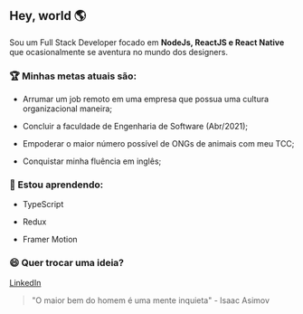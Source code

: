 ## Hey, world 🌎



Sou um Full Stack Developer focado em **NodeJs, ReactJS e React Native** que ocasionalmente se aventura no mundo dos designers.



### 🏆 Minhas metas atuais são:

* Arrumar um job remoto em uma empresa que possua uma cultura organizacional maneira;

* Concluir a faculdade de Engenharia de Software (Abr/2021);

* Empoderar o maior número possível de ONGs de animais com meu TCC;

* Conquistar minha fluência em inglês;

  

### 🔭 Estou aprendendo:

* TypeScript

* Redux

* Framer Motion

  

### 😄 Quer trocar uma ideia?

[LinkedIn](https://www.linkedin.com/in/vmazon/)



>  "O maior bem do homem é uma mente inquieta" - Isaac Asimov
